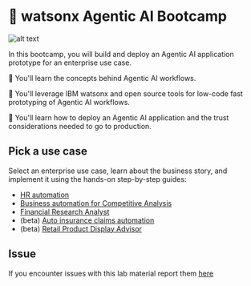 # 🤖 watsonx Agentic AI Bootcamp

![alt text](https://github.ibm.com/skol/agentic-ai-client-bootcamp/blob/main/agentic-bootcamp.png)

In this bootcamp, you will build and deploy an Agentic AI application prototype for an enterprise use case.

🚀 You'll learn the concepts behind Agentic AI workflows.

🚀 You'll leverage IBM watsonx and open source tools for low-code fast prototyping of Agentic AI workflows.

🚀 You'll learn how to deploy an Agentic AI application and the trust considerations needed to go to production.

## Pick a use case
Select an enterprise use case, learn about the business story, and implement it using the hands-on step-by-step guides:
- [HR automation](https://github.ibm.com/skol/agentic-ai-client-bootcamp/tree/main/usecases/ask-hr)
- [Business automation for Competitive Analysis](https://github.ibm.com/skol/agentic-ai-client-bootcamp/tree/main/usecases/business-automation)
- [Financial Research Analyst](https://github.ibm.com/skol/agentic-ai-client-bootcamp/tree/main/usecases/banking-financial-research-analyst)
- (beta) [Auto insurance claims automation](https://github.ibm.com/skol/agentic-ai-client-bootcamp/tree/main/usecases/autoclaim-insurance)
- (beta) [Retail Product Display Advisor](https://github.ibm.com/skol/agentic-ai-client-bootcamp/tree/main/usecases/retail)


## Issue 
If you encounter issues with this lab material report them [here](https://github.ibm.com/skol/agentic-ai-client-bootcamp/issues)
